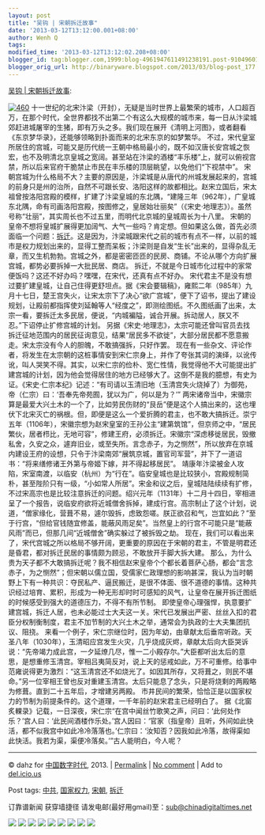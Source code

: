 ```yaml
---
layout: post
title: "吴钩 | 宋朝拆迁故事"
date: '2013-03-12T13:12:00.001+08:00'
author: Wenh Q
tags:
modified_time: '2013-03-12T13:12:02.208+08:00'
blogger_id: tag:blogger.com,1999:blog-4961947611491238191.post-9104960122334244227
blogger_orig_url: http://binaryware.blogspot.com/2013/03/blog-post_177.html
---
```


[吴钩 |
宋朝拆迁故事](http://feedproxy.google.com/~r/chinagfwblog/~3/Vrf9ox36GJk/):

[![460](https://kexueshangwang.info/chinese/files/2013/03/4601.jpg)](https://kexueshangwang.info/chinese/files/2013/03/4601.jpg)
十一世纪的北宋汴梁（开封），无疑是当时世界上最繁荣的城市，人口超百万，在那个时代，全世界都找不出第二个有这么大规模的城市来，每一日从汴梁城郊赶进城屠宰的生猪，即有万头之多。我们现在展开《清明上河图》，或者翻看《东京梦华录》，还能够领略到扑面而来的北宋东京的如梦繁华。
不过，宋代皇室所居住的宫城，可能又是历代统一王朝中格局最小的，既不如汉唐长安宫城之恢宏，也不及明清北京皇城之宽阔。甚至站在汴梁的酒楼“丰乐楼”上，就可以俯视宫禁，所以后来官府干脆禁止市民在丰乐楼的顶层眺望，以免他们“下视禁中”。
宋朝宫城为什么格局不大？主要的原因是，汴梁城是从唐代的州城发展起来的，宫城的前身只是州的治所，自然不可跟长安、洛阳这样的故都相比。赵宋立国后，宋太祖曾按洛阳宫殿的模样，扩建了汴梁皇城的东北隅，“建隆三年（962年），广皇城东北隅，命有司画洛阳宫殿，按图修之，皇居始壮丽矣”（《宋史·地理志》）。虽然号称“壮丽”，其实周长也不过五里，而明代北京城的皇城周长为十八里。
宋朝的皇帝不想将皇城扩展得更加阔气、大气一些吗？肯定想。但如果这么做，首先必须面临一个问题：[拆迁](https://kexueshangwang.info/chinese/tag/%e6%8b%86%e8%bf%81/?category=10466 "标签 拆迁 下的日志")。这是因为，汴梁城跟宋代之前的城市有点不一样，以前的城市是权力规划出来的，显得工整而呆板；汴梁则是自发“生长”出来的，显得杂乱无章，而又生机勃勃。宫城之外，都是密密匝匝的民房、商铺。不论从哪个方向扩展宫城，都势必要拆掉一大批民居、商店。
拆迁，不就是今日城市化过程中的家常便饭吗？这还不好办吗？嘿嘿，在宋代，还真有点不好办。
宋代君主不是没有想过要扩建皇城，让自己住得更舒坦点。据《宋会要辑稿》，雍熙二年（985年）九月十七日，楚王宫失火，让宋太宗下了决心“欲广宫城”，便下了诏书，提出了建设规划，让殿前都指挥使刘延翰等人“经度之”，即测绘图纸。不久图纸画了出来，太宗一看，要拆迁太多民居，便说，“内城褊隘，诚合开展。拆动居人，朕又不忍。”下诏停止扩修宫城的计划。
另据《宋史·地理志》，太宗可能还曾叫官员去找拆迁征地范围内的居民征询意见，结果“居民多不欲徙”，大部分居民都不愿意搬走。宋太宗没有今人的胆魄，不敢搞强拆，只好作罢。
现在有一些杂文、评论作者，将发生在太宗朝的这桩事情安到宋仁宗身上，并作了夸张其词的演绎，以讹传讹，叫人哭笑不得。其实，以宋仁宗的俭朴、宽仁性情，我觉得他不大可能提出扩建宫城的计划，因为他会觉得居住的地方已经够大了。这倒不是我的臆想，有史为证。《宋史·仁宗本纪》记述：“有司请以玉清旧地（玉清宫失火烧掉了）为御苑，帝（仁宗）曰：‘吾奉先帝苑囿，犹以为广，何以是为？’”
两宋诸帝当中，宋徽宗算是最爱大兴土木的一个了，比如劳民伤财的“艮岳”便是这个人搞出来的，这也埋伏下北宋灭亡的祸根。但，即便是这么一个爱折腾的君主，也不敢大搞拆迁。崇宁五年（1106年），宋徽宗想为赵宋皇室的王孙公主“建第筑馆”，但京师之中，“居民繁伙，居者栉比，无地可容”，修建王府，必须拆迁。宋徽宗“深虑移徙居民，毁撤私舍，久安之众，遽弃旧业，或至失所。言念赤子，为之恻然”，所以放弃在京城内建设王府的设想，只令于汴梁南郊“展筑京城，置官司军营”，并下了一道诏书：“将来缮修诸王外第与帝姬下嫁，并不得起移居民”。
靖康年汴梁被金人攻陷，宋室南渡，以临安（杭州）为“行在”。临安皇城也是比较狭小，宫殿规制简朴，甚至陛阶只有一级，“小如常人所居”。宋金和议之后，皇城陆陆续续有扩修，不过宋高宗也是比较注意拆迁的问题。绍兴元年（1131年）十二月十四日，宰相进呈了一个报告，说临安府欲将近城僧舍拆掉，建成行宫。高宗制止了这个计划，说道，“僧家缘化，营葺不易，遽尔毁拆，虑致怨嗟。朕正欲召和气，岂宜如此？”至于行宫，“但给官钱随宜修盖，能蔽风雨足矣”。当然皇上的行宫不可能只是“能蔽风雨”而已，但那几间“近城僧舍”确实躲过了被拆毁之劫。
现在，我们可以看出来了，宋代宫城之所以格局不够开阔，更重要的原因在于宋朝的君主，不管是明君还是昏君，都对拆迁民居的事情颇为顾忌，不敢放开手脚大拆大建。
那么，为什么贵为天子都不大敢搞拆迁呢？我不相信赵宋皇帝个个都长着菩萨心肠，都会“言念赤子，为之恻然”；但宋朝以儒立国，受儒家仁政理想的影响甚深，我认为当时朝野上下有一种共识：夺民私产、逼民搬迁，是很不体面、很不道德的事情。这种共识经过培育、累积，形成为一种无形却时时可感知的风气，让皇帝在展开拆迁图纸的时候感受到强大的道德压力，不得不有所节制。
即使皇帝心理强悍，执意要扩建宫城，拆迁人居，也未必能过士大夫这一关。宋代已发展出严密、丝丝入扣的君臣分权制衡制度，君主不加节制的大兴土木之举，通常会为执政的士大夫集团抗议、阻挠。
来看一个例子，宋仁宗继位时，因为年幼，由章献太后垂帘听政。天圣八年（1030年），玉清昭应宫发生火灾，几乎烧成灰烬，章献太后向大臣哭诉说：“先帝竭力成此宫，一夕延燎几尽，惟一二小殿存尔。”大臣都听出太后的意思，是想重修玉清宫。宰相吕夷简反对，说上天的惩戒如此，万不可重修。给事中范雍说得更为激烈：“这玉清宫还不如烧光了。如因其所存，又将葺之，则民不堪命。”另一位宰相王曾也反对重建玉清宫。太后只能息了念头，只是将烧剩的两殿略为修葺。直到二十五年后，才增建另两殿。
市井民间的繁荣，恰恰正是以国家权力的节制为前提条件的。这个道理，一千年前的赵宋君主已经明白了。
据《北窗炙輠录》记载，一日深夜，宋仁宗“在宫中闻丝竹歌笑之声，问曰：‘此何处作乐？’宫人曰：‘此民间酒楼作乐处。’宫人因曰：‘官家（指皇帝）且听，外间如此快活，都不似我宫中如此冷冷落落也。’仁宗曰：‘汝知否？因我如此冷落，故得渠如此快活。我若为渠，渠便冷落矣。’”古人能明白，今人呢？

* * * * *

© dahz for [中国数字时代](https://kexueshangwang.info/chinese), 2013. |
[Permalink](https://kexueshangwang.info/chinese/2013/03/%e5%90%b4%e9%92%a9-%e5%ae%8b%e6%9c%9d%e6%8b%86%e8%bf%81%e6%95%85%e4%ba%8b/)
|
[No
comment](https://kexueshangwang.info/chinese/2013/03/%e5%90%b4%e9%92%a9-%e5%ae%8b%e6%9c%9d%e6%8b%86%e8%bf%81%e6%95%85%e4%ba%8b/#comments)
|
Add to
[del.icio.us](http://del.icio.us/post?url=https://kexueshangwang.info/chinese/2013/03/%e5%90%b4%e9%92%a9-%e5%ae%8b%e6%9c%9d%e6%8b%86%e8%bf%81%e6%95%85%e4%ba%8b/&title=%E5%90%B4%E9%92%A9%20%7C%20%E5%AE%8B%E6%9C%9D%E6%8B%86%E8%BF%81%E6%95%85%E4%BA%8B)


Post tags:
[中共](https://kexueshangwang.info/chinese/tag/%e4%b8%ad%e5%85%b1/?category=10466),
[国家权力](https://kexueshangwang.info/chinese/tag/%e5%9b%bd%e5%ae%b6%e6%9d%83%e5%8a%9b/?category=10466),
[宋朝](https://kexueshangwang.info/chinese/tag/%e5%ae%8b%e6%9c%9d/?category=10466),
[拆迁](https://kexueshangwang.info/chinese/tag/%e6%8b%86%e8%bf%81/?category=10466)

订靠谱新闻 获穿墙捷径
请发电邮(最好用gmail)至：sub@chinadigitaltimes.net


[![](http://feeds.feedburner.com/~ff/chinagfwblog?d=yIl2AUoC8zA)](http://feeds.feedburner.com/~ff/chinagfwblog?a=Vrf9ox36GJk:d4GiUZ2hxLk:yIl2AUoC8zA)
[![](http://feeds.feedburner.com/~ff/chinagfwblog?i=Vrf9ox36GJk:d4GiUZ2hxLk:-BTjWOF_DHI)](http://feeds.feedburner.com/~ff/chinagfwblog?a=Vrf9ox36GJk:d4GiUZ2hxLk:-BTjWOF_DHI)
[![](http://feeds.feedburner.com/~ff/chinagfwblog?i=Vrf9ox36GJk:d4GiUZ2hxLk:F7zBnMyn0Lo)](http://feeds.feedburner.com/~ff/chinagfwblog?a=Vrf9ox36GJk:d4GiUZ2hxLk:F7zBnMyn0Lo)
[![](http://feeds.feedburner.com/~ff/chinagfwblog?i=Vrf9ox36GJk:d4GiUZ2hxLk:V_sGLiPBpWU)](http://feeds.feedburner.com/~ff/chinagfwblog?a=Vrf9ox36GJk:d4GiUZ2hxLk:V_sGLiPBpWU)
[![](http://feeds.feedburner.com/~ff/chinagfwblog?d=qj6IDK7rITs)](http://feeds.feedburner.com/~ff/chinagfwblog?a=Vrf9ox36GJk:d4GiUZ2hxLk:qj6IDK7rITs)
[![](http://feeds.feedburner.com/~ff/chinagfwblog?d=l6gmwiTKsz0)](http://feeds.feedburner.com/~ff/chinagfwblog?a=Vrf9ox36GJk:d4GiUZ2hxLk:l6gmwiTKsz0)
[![](http://feeds.feedburner.com/~ff/chinagfwblog?i=Vrf9ox36GJk:d4GiUZ2hxLk:gIN9vFwOqvQ)](http://feeds.feedburner.com/~ff/chinagfwblog?a=Vrf9ox36GJk:d4GiUZ2hxLk:gIN9vFwOqvQ)
[![](http://feeds.feedburner.com/~ff/chinagfwblog?d=TzevzKxY174)](http://feeds.feedburner.com/~ff/chinagfwblog?a=Vrf9ox36GJk:d4GiUZ2hxLk:TzevzKxY174)
![](http://feeds.feedburner.com/~r/chinagfwblog/~4/Vrf9ox36GJk)
